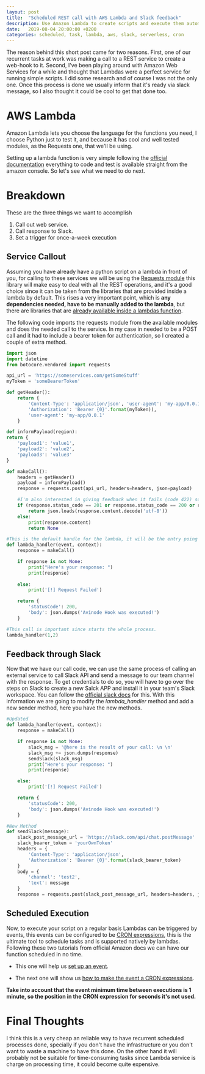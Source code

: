 ```yaml
---
layout: post
title:  "Scheduled REST call with AWS Lambda and Slack feedback"
description: Use Amazon Lambda to create scripts and execute them automatically.
date:   2019-08-04 20:00:00 +0200
categories: scheduled, task, lambda, aws, slack, serverless, cron
---
```


The reason behind this short post came for two reasons. First, one of our recurrent tasks at work was making a call to a REST service to create a web-hook to it. Second, I've been playing around with Amazon Web Services for a while and thought that Lambdas were a perfect service for running simple scripts. I did some research and of course I was not the only one. Once this process is done we usually inform that it's ready via slack message, so I also thought it could be cool to get that done too.

# AWS Lambda
Amazon Lambda lets you choose the language for the functions you need, I choose Python just to test it, and because it has cool and well tested modules, as the Requests one, that we'll be using.

Setting up a lambda function is very simple following the [official documentation](https://docs.aws.amazon.com/lambda/latest/dg/getting-started-create-function.html) everything to code and test is available straight from the amazon console. So let's see what we need to do next.

# Breakdown
These are the three things we want to accomplish

1. Call out web service.
2. Call response to Slack.
3. Set a trigger for once-a-week execution

## Service Callout
Assuming you have already have a python script on a lambda in front of you, for calling to these services we will be using the [Requests module](https://2.python-requests.org//es/latest/) this library will make easy to deal with all the REST operations, and it's a good choice since it can be taken from the libraries that are provided inside a lambda by default. This rises a very important point, which is **any dependencies needed, have to be manually added to the lambda**, but there are libraries that are [already available inside a lambdas function](https://gist.github.com/gene1wood/4a052f39490fae00e0c3).

The following code imports the requests module from the available modules and does the needed call to the service. In my case in needed to be a POST call and it had to include a bearer token for authentication, so I created a couple of extra method.

```python
import json
import datetime
from botocore.vendored import requests

api_url = 'https://someservices.com/getSomeStuff'
myToken = 'someBearerToken'

def getHeader():
    return {
        'Content-Type': 'application/json', 'user-agent': 'my-app/0.0.1',
        'Authorization': 'Bearer {0}'.format(myToken)),
        'user-agent': 'my-app/0.0.1'
    }

def informPayload(region):
return {
    'payload1': 'value1',
    'payload2': 'value2',
    'payload3': 'value3'
}

def makeCall():
    headers = getHeader()
    payload = informPayload()    
    response = requests.post(api_url, headers=headers, json=payload)

    #I'm also interested in giving feedback when it fails (code 422) so i also added it as a returned response
    if (response.status_code == 201 or response.status_code == 200 or response.status_code == 422):
        return json.loads(response.content.decode('utf-8'))
    else:
        print(response.content)
        return None 

#This is the default handle for the lambda, it will be the entry poing
def lambda_handler(event, context):
    response = makeCall()

    if response is not None:
        print("Here's your response: ")
        print(response)
    
    else:
        print('[!] Request Failed')

    return {
        'statusCode': 200,
        'body': json.dumps('Avinode Hook was executed!')
    }

#This call is important since starts the whole process.
lambda_handler(1,2)
```
## Feedback through Slack
Now that we have our call code, we can use the same process of calling an external service to call Slack API and send a message to our team channel with the response. To get credentials to do so, you will have to go over the steps on Slack to create a new Salck APP and install it in your team's Slack workspace. You can follow the [official slack docs](https://api.slack.com/messaging/sending) for this. 
With this information we are going to modify the *lambda_handler* method and add a new sender method, here you have the new methods.

```python
#Updated
def lambda_handler(event, context):
    response = makeCall()

    if response is not None:
        slack_msg = '@here is the result of your call: \n \n'
        slack_msg += json.dumps(response)
        sendSlack(slack_msg)
        print("Here's your response: ")
        print(response)

    else:
        print('[!] Request Failed')

    return {
        'statusCode': 200,
        'body': json.dumps('Avinode Hook was executed!')
    }

#New Method
def sendSlack(message):
    slack_post_message_url = 'https://slack.com/api/chat.postMessage'
    slack_bearer_token = 'yourOwnToken'
    headers = {
        'Content-Type': 'application/json',
        'Authorization': 'Bearer {0}'.format(slack_bearer_token)
    }
    body = {
        'channel': 'test2',
        'text': message
    }
    response = requests.post(slack_post_message_url, headers=headers, json=body)
```

## Scheduled Execution
Now, to execute your script on a regular basis Lambdas can be triggered by events, this events can be configured to be [CRON expressions](https://www.baeldung.com/cron-expressions), this is the ultimate tool to schedule tasks and is supported natively by lambdas. Following these two tutorials from official Amazon docs we can have our function scheduled in no time.

- This one will help us [set up an event](https://docs.aws.amazon.com/AmazonCloudWatch/latest/events/RunLambdaSchedule.html).

- The next one will show us [how to make the event a CRON expressions](https://docs.aws.amazon.com/AmazonCloudWatch/latest/events/RunLambdaSchedule.html).

**Take into account that the event minimum time between executions is 1 minute, so the position in the CRON expression for seconds it's not used.**

# Final Thoughts
I think this is a very cheap an reliable way to have recurrent scheduled processes done, specially if you don't have the infrastructure or you don't want to waste a machine to have this done. On the other hand it will probably not be suitable for time-consuming tasks since Lambda service is charge on processing time, it could become quite expensive.